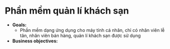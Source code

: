 # Phần mềm quản lí khách sạn
* **Goals:**
  * Phần mềm dạng ứng dụng cho máy tính cá nhân, chỉ có nhân viên lễ tân, nhân viên bán hàng, quản lí khách sạn được sử dụng
* **Business objectives:**

